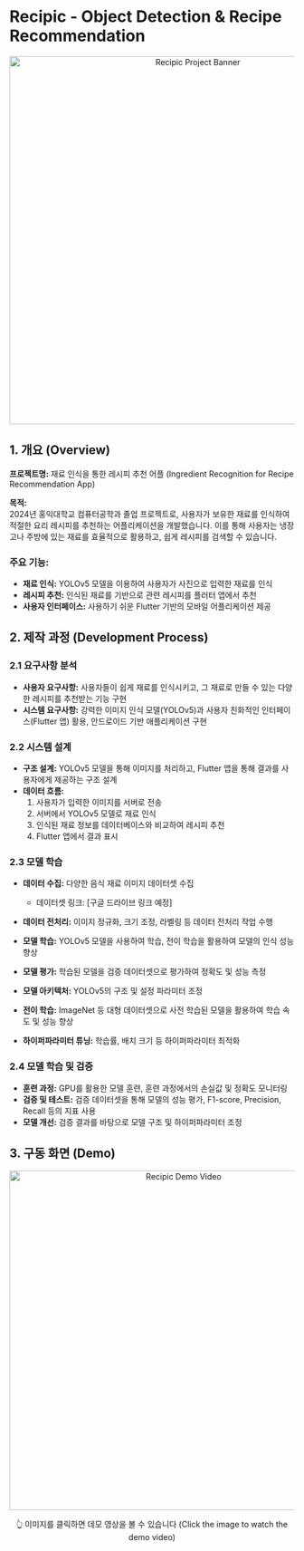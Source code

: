 # Recipic - Object Detection & Recipe Recommendation

<p align="center">
  <img src="https://github.com/user-attachments/assets/1d3c16a6-1fb7-4fde-bd7b-66b8c37ca4c2" width="650" alt="Recipic Project Banner">
</p>

## 1. 개요 (Overview)

**프로젝트명:** 재료 인식을 통한 레시피 추천 어플 (Ingredient Recognition for Recipe Recommendation App)

**목적:**  
2024년 홍익대학교 컴퓨터공학과 졸업 프로젝트로, 사용자가 보유한 재료를 인식하여 적절한 요리 레시피를 추천하는 어플리케이션을 개발했습니다. 이를 통해 사용자는 냉장고나 주방에 있는 재료를 효율적으로 활용하고, 쉽게 레시피를 검색할 수 있습니다.

### 주요 기능:
- **재료 인식:** YOLOv5 모델을 이용하여 사용자가 사진으로 입력한 재료를 인식
- **레시피 추천:** 인식된 재료를 기반으로 관련 레시피를 플러터 앱에서 추천
- **사용자 인터페이스:** 사용하기 쉬운 Flutter 기반의 모바일 어플리케이션 제공

## 2. 제작 과정 (Development Process)

### 2.1 요구사항 분석
- **사용자 요구사항:** 사용자들이 쉽게 재료를 인식시키고, 그 재료로 만들 수 있는 다양한 레시피를 추천받는 기능 구현
- **시스템 요구사항:** 강력한 이미지 인식 모델(YOLOv5)과 사용자 친화적인 인터페이스(Flutter 앱) 활용, 안드로이드 기반 애플리케이션 구현

### 2.2 시스템 설계
- **구조 설계:** YOLOv5 모델을 통해 이미지를 처리하고, Flutter 앱을 통해 결과를 사용자에게 제공하는 구조 설계
- **데이터 흐름:** 
  1. 사용자가 입력한 이미지를 서버로 전송
  2. 서버에서 YOLOv5 모델로 재료 인식
  3. 인식된 재료 정보를 데이터베이스와 비교하여 레시피 추천
  4. Flutter 앱에서 결과 표시

### 2.3 모델 학습
- **데이터 수집:** 다양한 음식 재료 이미지 데이터셋 수집
  - 데이터셋 링크: [구글 드라이브 링크 예정]

- **데이터 전처리:** 이미지 정규화, 크기 조정, 라벨링 등 데이터 전처리 작업 수행
- **모델 학습:** YOLOv5 모델을 사용하여 학습, 전이 학습을 활용하여 모델의 인식 성능 향상
- **모델 평가:** 학습된 모델을 검증 데이터셋으로 평가하여 정확도 및 성능 측정
- **모델 아키텍처:** YOLOv5의 구조 및 설정 파라미터 조정
- **전이 학습:** ImageNet 등 대형 데이터셋으로 사전 학습된 모델을 활용하여 학습 속도 및 성능 향상
- **하이퍼파라미터 튜닝:** 학습률, 배치 크기 등 하이퍼파라미터 최적화

### 2.4 모델 학습 및 검증
- **훈련 과정:** GPU를 활용한 모델 훈련, 훈련 과정에서의 손실값 및 정확도 모니터링
- **검증 및 테스트:** 검증 데이터셋을 통해 모델의 성능 평가, F1-score, Precision, Recall 등의 지표 사용
- **모델 개선:** 검증 결과를 바탕으로 모델 구조 및 하이퍼파라미터 조정

## 3. 구동 화면 (Demo)

<p align="center">
  <a href="https://youtu.be/OP4nHafBLCU">
    <img src="http://img.youtube.com/vi/OP4nHafBLCU/0.jpg" width="600" alt="Recipic Demo Video">
  </a>
</p>
<p align="center">
  👆 이미지를 클릭하면 데모 영상을 볼 수 있습니다 (Click the image to watch the demo video)
</p>
